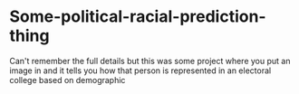 # Some-political-racial-prediction-thing
Can't remember the full details but this was some project where you put an image in and it tells you how that person is represented in an electoral college based on demographic
